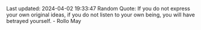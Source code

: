 Last updated: 2024-04-02 19:33:47
Random Quote: If you do not express your own original ideas, if you do not listen to your own being, you will have betrayed yourself. - Rollo May
